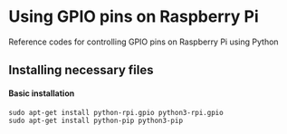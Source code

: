 # Using GPIO pins on Raspberry Pi
Reference codes for controlling GPIO pins on Raspberry Pi using Python

## Installing necessary files
#### Basic installation
```
sudo apt-get install python-rpi.gpio python3-rpi.gpio
sudo apt-get install python-pip python3-pip
```